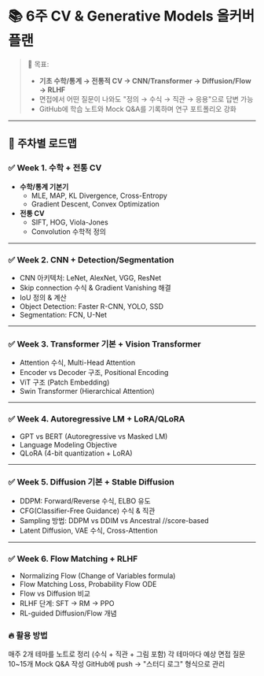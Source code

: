 # 📚 6주 CV & Generative Models 올커버 플랜

> 🎯 목표:  
> - **기초 수학/통계 → 전통적 CV → CNN/Transformer → Diffusion/Flow → RLHF**  
> - 면접에서 어떤 질문이 나와도 "정의 → 수식 → 직관 → 응용"으로 답변 가능  
> - GitHub에 학습 노트와 Mock Q&A를 기록하며 연구 포트폴리오 강화  

---

## 📆 주차별 로드맵

### ✅ Week 1. 수학 + 전통 CV
- **수학/통계 기본기**
  - MLE, MAP, KL Divergence, Cross-Entropy
  - Gradient Descent, Convex Optimization
- **전통 CV**
  - SIFT, HOG, Viola-Jones
  - Convolution 수학적 정의

---

### ✅ Week 2. CNN + Detection/Segmentation
- CNN 아키텍처: LeNet, AlexNet, VGG, ResNet
- Skip connection 수식 & Gradient Vanishing 해결
- IoU 정의 & 계산
- Object Detection: Faster R-CNN, YOLO, SSD
- Segmentation: FCN, U-Net

---

### ✅ Week 3. Transformer 기본 + Vision Transformer
- Attention 수식, Multi-Head Attention
- Encoder vs Decoder 구조, Positional Encoding
- ViT 구조 (Patch Embedding)
- Swin Transformer (Hierarchical Attention)

---

### ✅ Week 4. Autoregressive LM + LoRA/QLoRA
- GPT vs BERT (Autoregressive vs Masked LM)
- Language Modeling Objective
- QLoRA (4-bit quantization + LoRA)
---

### ✅ Week 5. Diffusion 기본 + Stable Diffusion
- DDPM: Forward/Reverse 수식, ELBO 유도
- CFG(Classifier-Free Guidance) 수식 & 직관
- Sampling 방법: DDPM vs DDIM vs Ancestral  //score-based
- Latent Diffusion, VAE 수식, Cross-Attention
---
### ✅ Week 6. Flow Matching + RLHF

- Normalizing Flow (Change of Variables formula)
- Flow Matching Loss, Probability Flow ODE
- Flow vs Diffusion 비교
- RLHF 단계: SFT → RM → PPO
- RL-guided Diffusion/Flow 개념

### 🔥 활용 방법

매주 2개 테마를 노트로 정리 (수식 + 직관 + 그림 포함)
각 테마마다 예상 면접 질문 10~15개 Mock Q&A 작성
GitHub에 push → "스터디 로그" 형식으로 관리


